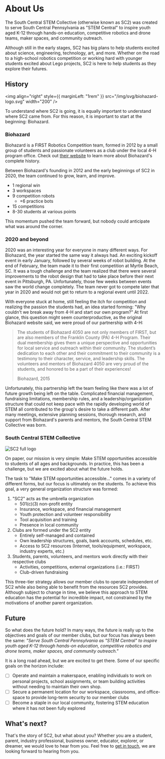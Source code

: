 # About Us

The South Central STEM Collective (otherwise known as SC2) was created to serve South Central Pennsylvania as "STEM Central" to inspire youth aged K-12 through hands-on education, competitive robotics and drone teams, maker spaces, and community outreach.

Although still in the early stages, SC2 has big plans to help students excited about science, engineering, technology, art, and more. Whether on the road to a high-school robotics competition or working hard with younger students excited about Lego projects, SC2 is here to help students as they explore their futures.

## History

<img align="right" style={{ marginLeft: "1rem" }} src="/img/svg/biohazard-logo.svg" width="200" />

To understand where SC2 is going, it is equally important to understand where SC2 came from. For this reason, it is important to start at the beginning: Biohazard.

### Biohazard

Biohazard is a FIRST Robotics Competition team, formed in 2012 by a small group of students and passionate volunteers as a club under the local 4-H program office. Check out [their website](https://biohazard4050.org/history) to learn more about Biohazard's complete history.

Between Biohazard's founding in 2012 and the early beginnings of SC2 in 2020, the team continued to grow, learn, and improve.

- 1 regional win
- 3 workspaces
- 9 competition robots
  - +6 practice bots
- 15 competitions
- 8-30 students at various points

This momentum pushed the team forward, but nobody could anticipate what was around the corner.

### 2020 and beyond

2020 was an interesting year for everyone in many different ways. For Biohazard, the year started the same way it always had. An exciting kickoff event in early January, followed by several weeks of robot building. At the end of February, the team made it to their first competition at Myrtle Beach, SC. It was a tough challenge and the team realized that there were several improvements to the robot design that had to take place before their next event in Pittsburgh, PA. Unfortunately, those few weeks between events saw the world change completely. The team never got to compete later that year in 2020 and would not get to return to a regional event until 2022.

With everyone stuck at home, still feeling the itch for competition and realizing the passion the students had, an idea started forming: "Why couldn't we break away from 4-H and start our own program?" At first glance, this question might seem counterproductive, as the original Biohazard website said, we were proud of our partnership with 4-H:

> The students of Biohazard 4050 are not only members of FIRST, but are also members of the Franklin County (PA) 4-H Program. Their dual membership gives them a unique perspective and opportunities for local service and outreach within their community. The student’s dedication to each other and their commitment to their community is a testimony to their character, service, and leadership skills. The volunteers and mentors of Biohazard 4050 are very proud of the students, and honored to be a part of their experiences!
>
> Biohazard, 2015

Unfortunately, this partnership left the team feeling like there was a lot of future growth being left on the table. Complicated financial management, fundraising limitations, membership rules, and a leadership/organization structure that could not keep pace with the rapidly developing world of STEM all contributed to the group's desire to take a different path. After many meetings, extensive planning sessions, thorough research, and support from Biohazard's parents and mentors, the South Central STEM Collective was born.

### South Central STEM Collective

<img src="/img/svg/logo-color-full.svg" alt="SC2 full logo"  />

On paper, our mission is very simple: Make STEM opportunities accessible to students of all ages and backgrounds. In practice, this has been a challenge, but we are excited about what the future holds.

The task to "Make STEM opportunities accessible..." comes in a variety of different forms, but our focus is ultimately on the students. To achieve this goal, a very general organization structure was formed:

1. "SC2" acts as the umbrella organization
   - 501(c)(3) non-profit entity
   - Insurance, workspace, and financial management
   - Youth protection and volunteer responsibility
   - Tool acquisition and training
   - Presence in local community
2. Clubs are formed under the SC2 entity
   - Entirely self-managed and contained
   - Own leadership structures, goals, bank accounts, schedules, etc.
   - Access to SC2 resources (Internet, tools/equipment, workspace, industry experts, etc.)
3. Students, parents, volunteers, and mentors work directly with their respective clubs
   - Activities, competitions, external organizations (i.e.: FIRST)
   - Club-driven fundraising

This three-tier strategy allows our member clubs to operate independent of SC2 while also being able to benefit from the resources SC2 provides. Although subject to change in time, we believe this approach to STEM education has the potential for incredible impact, not constrained by the motivations of another parent organization.

## Future

So what does the future hold? In many ways, the future is really up to the objectives and goals of our member clubs, but our focus has always been the same: _"Serve South Central Pennsylvania as "STEM Central" to inspire youth aged K-12 through hands-on education, competitive robotics and drone teams, maker spaces, and community outreach."_

It is a long road ahead, but we are excited to get there. Some of our specific goals on the horizon include:

- [ ] Operate and maintain a makerspace, enabling individuals to work on personal projects, school assignments, or team building activities without needing to maintain their own shop.
- [ ] Secure a permanent location for our workspace, classrooms, and office-space to provide long-term security to our member clubs
- [ ] Become a staple in our local community, fostering STEM education where it has not been fully explored

## What's next?

That's the story of SC2, but what about you? Whether you are a student, parent, industry professional, business owner, educator, explorer, or dreamer, we would love to hear from you. Feel free to [get in touch](/contact), we are looking forward to hearing from you.
